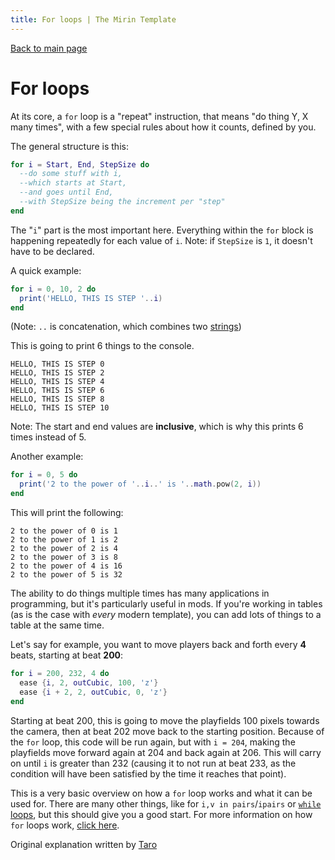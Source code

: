 ```yaml
---
title: For loops | The Mirin Template
---
```

[Back to main page](..)
# For loops
At its core, a `for` loop is a "repeat" instruction, that means "do thing Y, X many times", with a few special rules about how it counts, defined by you.

The general structure is this:
```lua
for i = Start, End, StepSize do
  --do some stuff with i,
  --which starts at Start,
  --and goes until End,
  --with StepSize being the increment per "step"
end
```
The "`i`" part is the most important here. Everything within the `for` block is happening repeatedly for each value of `i`.
Note: if `StepSize` is `1`, it doesn't have to be declared.

A quick example:
```lua
for i = 0, 10, 2 do
  print('HELLO, THIS IS STEP '..i)
end
```
(Note: `..` is concatenation, which combines two [strings](https://en.wikipedia.org/wiki/String_(computer_science)))

This is going to print 6 things to the console.
```
HELLO, THIS IS STEP 0
HELLO, THIS IS STEP 2
HELLO, THIS IS STEP 4
HELLO, THIS IS STEP 6
HELLO, THIS IS STEP 8
HELLO, THIS IS STEP 10
```
Note: The start and end values are __inclusive__, which is why this prints 6 times instead of 5.

Another example:
```lua
for i = 0, 5 do
  print('2 to the power of '..i..' is '..math.pow(2, i))
end
```
This will print the following:
```
2 to the power of 0 is 1
2 to the power of 1 is 2
2 to the power of 2 is 4
2 to the power of 3 is 8
2 to the power of 4 is 16
2 to the power of 5 is 32
```
The ability to do things multiple times has many applications in programming, but it's particularly useful in mods. If you're working in tables (as is the case with *every* modern template), you can add lots of things to a table at the same time.

Let's say for example, you want to move players back and forth every **4** beats, starting at beat **200**:
```lua
for i = 200, 232, 4 do
  ease {i, 2, outCubic, 100, 'z'}
  ease {i + 2, 2, outCubic, 0, 'z'}
end
```
Starting at beat 200, this is going to move the playfields 100 pixels towards the camera, then at beat 202 move back to the starting position.
Because of the `for` loop, this code will be run again, but with `i = 204`, making the playfields move forward again at 204 and back again at 206.
This will carry on until `i` is greater than 232 (causing it to not run at beat 233, as the condition will have been satisfied by the time it reaches that point).

This is a very basic overview on how a `for` loop works and what it can be used for. There are many other things, like for `i,v in pairs`/`ipairs` or [`while` loops](https://en.wikipedia.org/wiki/While_loop), but this should give you a good start.
For more information on how `for` loops work, [click here](https://en.wikipedia.org/wiki/For_loop).

Original explanation written by [Taro](https://twitter.com/TaroNuke)
